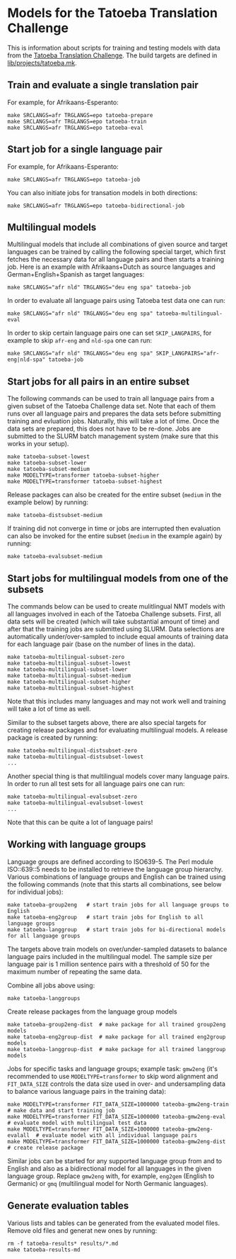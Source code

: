 
# Models for the Tatoeba Translation Challenge


This is information about scripts for training and testing models with data from the [Tatoeba Translation Challenge](https://github.com/Helsinki-NLP/Tatoeba-Challenge). The build targets are defined in [lib/projects/tatoeba.mk](https://github.com/Helsinki-NLP/OPUS-MT-train/blob/master/lib/projects/tatoeba.mk).


## Train and evaluate a single translation pair

For example, for Afrikaans-Esperanto:

```
make SRCLANGS=afr TRGLANGS=epo tatoeba-prepare
make SRCLANGS=afr TRGLANGS=epo tatoeba-train
make SRCLANGS=afr TRGLANGS=epo tatoeba-eval
```


## Start job for a single language pair

For example, for Afrikaans-Esperanto:

```
make SRCLANGS=afr TRGLANGS=epo tatoeba-job
```

You can also initiate jobs for transation models in both directions:

```
make SRCLANGS=afr TRGLANGS=epo tatoeba-bidirectional-job
```



## Multilingual models


Multilingual models that include all combinations of given source and target languages can be trained by calling the following special target, which first fetches the necessary data for all language pairs and then starts a training job. Here is an example with Afrikaans+Dutch as source languages and German+English+Spanish as target languages:

```
make SRCLANGS="afr nld" TRGLANGS="deu eng spa" tatoeba-job
```

In order to evaluate all language pairs using Tatoeba test data one can run:

```
make SRCLANGS="afr nld" TRGLANGS="deu eng spa" tatoeba-multilingual-eval
```

In order to skip certain language pairs one can set `SKIP_LANGPAIRS`, for example to skip `afr-eng` and `nld-spa` one can run:

```
make SRCLANGS="afr nld" TRGLANGS="deu eng spa" SKIP_LANGPAIRS="afr-eng|nld-spa" tatoeba-job
```




## Start jobs for all pairs in an entire subset


The following commands can be used to train all language pairs from a given subset of the Tatoeba Challenge data set. Note that each of them runs over all language pairs and prepares the data sets before submitting training and evluation jobs. Naturally, this will take a lot of time. Once the data sets are prepared, this does not have to be re-done. Jobs are submitted to the SLURM batch management system (make sure that this works in your setup).

```
make tatoeba-subset-lowest
make tatoeba-subset-lower
make tatoeba-subset-medium
make MODELTYPE=transformer tatoeba-subset-higher
make MODELTYPE=transformer tatoeba-subset-highest
```

Release packages can also be created for the entire subset (`medium` in the example below) by running:

```
make tatoeba-distsubset-medium
```

If training did not converge in time or jobs are interrupted then evaluation can also be invoked for the entire subset (`medium` in the example again) by running:

```
make tatoeba-evalsubset-medium
```


## Start jobs for multilingual models from one of the subsets

The commands below can be used to create mulitlingual NMT models with all languages involved in each of the Tatoeba Challenge subsets. First, all data sets will be created (which will take substantial amount of time) and after that the training jobs are submitted using SLURM. Data selections are automatically under/over-sampled to include equal amounts of training data for each language pair (base on the number of lines in the data).

```
make tatoeba-multilingual-subset-zero
make tatoeba-multilingual-subset-lowest
make tatoeba-multilingual-subset-lower
make tatoeba-multilingual-subset-medium
make tatoeba-multilingual-subset-higher
make tatoeba-multilingual-subset-highest
```

Note that this includes many languages and may not work well and training will take a lot of time as well.

Similar to the subset targets above, there are also special targets for creating release packages and for evaluating multilingual models. A release package is created by running:

```
make tatoeba-multilingual-distsubset-zero
make tatoeba-multilingual-distsubset-lowest
...
```

Another special thing is that multilingual models cover many language pairs. In order to run all test sets for all language pairs one can run:

```
make tatoeba-multilingual-evalsubset-zero
make tatoeba-multilingual-evalsubset-lowest
...
```

Note that this can be quite a lot of language pairs!



## Working with language groups

Language groups are defined according to ISO639-5. The Perl module ISO::639::5 needs to be installed 
to retrieve the language group hierarchy. Various combinations of language groups and English can be
trained using the following commands (note that this starts all combinations, see below for individual jobs):

```
make tatoeba-group2eng   # start train jobs for all language groups to English
make tatoeba-eng2group   # start train jobs for English to all language groups
make tatoeba-langgroup   # start train jobs for bi-directional models for all language groups
```

The targets above train models on over/under-sampled datasets to balance language pairs included in the multilingual model. The sample size per language pair is 1 million sentence pairs with a threshold of 50 for the maximum number of repeating the same data.

Combine all jobs above using:

```
make tatoeba-langgroups
```


Create release packages from the language group models

```
make tatoeba-group2eng-dist  # make package for all trained group2eng models
make tatoeba-eng2group-dist  # make package for all trained eng2group models
make tatoeba-langgroup-dist  # make package for all trained langgroup models
```

Jobs for specific tasks and language groups; example task: `gmw2eng` (it's recommended to use `MODELTYPE=transformer` to skip word alignment and `FIT_DATA_SIZE` controls the data size used in over- and undersampling data to balance various language pairs in the training data):

```
make MODELTYPE=transformer FIT_DATA_SIZE=1000000 tateoba-gmw2eng-train    # make data and start training job
make MODELTYPE=transformer FIT_DATA_SIZE=1000000 tateoba-gmw2eng-eval     # evaluate model with multilingual test data
make MODELTYPE=transformer FIT_DATA_SIZE=1000000 tateoba-gmw2eng-evalall  # evaluate model with all individual language pairs
make MODELTYPE=transformer FIT_DATA_SIZE=1000000 tateoba-gmw2eng-dist     # create release package
```

Similar jobs can be started for any supported language group from and to English
and also as a bidirectional model for all languages in the given language group.
Replace `gmw2eng` with, for example, `eng2gem` (English to Germanic) or 
`gmq` (multilingual model for North Germanic languages).





## Generate evaluation tables

Various lists and tables can be generated from the evaluated model files. Remove old files and generat new ones by running:

```
rm -f tatoeba-results* results/*.md
make tatoeba-results-md
```
